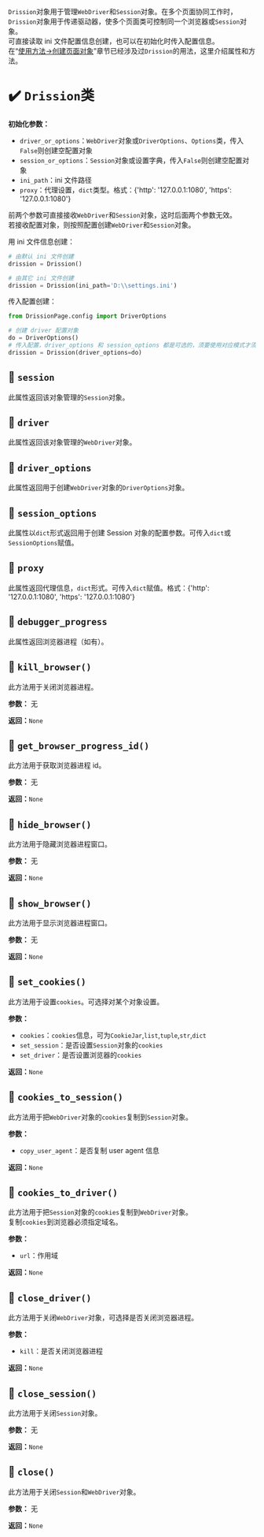 `Drission`对象用于管理`WebDriver`和`Session`对象。在多个页面协同工作时，`Drission`对象用于传递驱动器，使多个页面类可控制同一个浏览器或`Session`对象。  
可直接读取 ini 文件配置信息创建，也可以在初始化时传入配置信息。  
在“[使用方法->创建页面对象](创建页面对象.md)”章节已经涉及过`Drission`的用法，这里介绍属性和方法。

# ✔️ `Drission`类

**初始化参数：**

- `driver_or_options`：`WebDriver`对象或`DriverOptions`、`Options`类，传入`False`则创建空配置对象
- `session_or_options`：`Session`对象或设置字典，传入`False`则创建空配置对象
- `ini_path`：ini 文件路径
- `proxy`：代理设置，`dict`类型。格式：{'http': '127.0.0.1:1080', 'https': '127.0.0.1:1080'}

前两个参数可直接接收`WebDriver`和`Session`对象，这时后面两个参数无效。  
若接收配置对象，则按照配置创建`WebDriver`和`Session`对象。

用 ini 文件信息创建：

```python
# 由默认 ini 文件创建
drission = Drission()  

# 由其它 ini 文件创建
drission = Drission(ini_path='D:\\settings.ini')  
```

传入配置创建：

```python
from DrissionPage.config import DriverOptions

# 创建 driver 配置对象
do = DriverOptions()  
# 传入配置，driver_options 和 session_options 都是可选的，须要使用对应模式才须要传入
drission = Drission(driver_options=do)  
```

## 📍 `session`

此属性返回该对象管理的`Session`对象。

## 📍 `driver`

此属性返回该对象管理的`WebDriver`对象。

## 📍 `driver_options`

此属性返回用于创建`WebDriver`对象的`DriverOptions`对象。

## 📍 `session_options`

此属性以`dict`形式返回用于创建 Session 对象的配置参数。可传入`dict`或`SessionOptions`赋值。

## 📍 `proxy`

此属性返回代理信息，`dict`形式。可传入`dict`赋值。格式：{'http': '127.0.0.1:1080', 'https': '127.0.0.1:1080'}

## 📍 `debugger_progress`

此属性返回浏览器进程（如有）。

## 📍 `kill_browser()`

此方法用于关闭浏览器进程。

**参数：** 无

**返回：**`None`

## 📍 `get_browser_progress_id()`

此方法用于获取浏览器进程 id。

**参数：** 无

**返回：**`None`

## 📍 `hide_browser()`

此方法用于隐藏浏览器进程窗口。

**参数：** 无

**返回：**`None`

## 📍 `show_browser()`

此方法用于显示浏览器进程窗口。

**参数：** 无

**返回：**`None`

## 📍 `set_cookies()`

此方法用于设置`cookies`。可选择对某个对象设置。

**参数：**

- `cookies`：`cookies`信息，可为`CookieJar`,`list`,`tuple`,`str`,`dict`
- `set_session`：是否设置`Session`对象的`cookies`
- `set_driver`：是否设置浏览器的`cookies`

**返回：**`None`

## 📍 `cookies_to_session()`

此方法用于把`WebDriver`对象的`cookies`复制到`Session`对象。

**参数：**

- `copy_user_agent`：是否复制 user agent 信息

**返回：**`None`

## 📍 `cookies_to_driver()`

此方法用于把`Session`对象的`cookies`复制到`WebDriver`对象。  
复制`cookies`到浏览器必须指定域名。

**参数：**

- `url`：作用域

**返回：**`None`

## 📍 `close_driver()`

此方法用于关闭`WebDriver`对象，可选择是否关闭浏览器进程。

**参数：**

- `kill`：是否关闭浏览器进程

**返回：**`None`

## 📍 `close_session()`

此方法用于关闭`Session`对象。

**参数：** 无

**返回：**`None`

## 📍 `close()`

此方法用于关闭`Session`和`WebDriver`对象。

**参数：** 无

**返回：**`None`